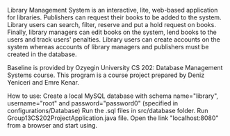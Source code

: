 Library Management System is an interactive, lite, web-based application for libraries. Publishers can request their books to be added to the system. Library users can search, filter, reserve and put a hold request on books. Finally, library managers can edit books on the system, lend books to the users and track users' penalties. Library users can create accounts on the system whereas accounts of library managers and publishers must be created in the database.

Baseline is provided by Ozyegin University CS 202: Database Management Systems course.
This program is a course project prepared by Deniz Yeniceri and Emre Kenar.

How to use:
Create a local MySQL database with schema name="library", username="root" and password="password0" (specified in configurations/Database)
Run the .sql files in src/database folder.
Run Group13CS202ProjectApplication.java file.
Open the link "localhost:8080" from a browser and start using.